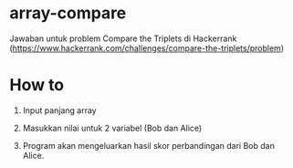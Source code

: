 # array-compare
Jawaban untuk problem Compare the Triplets di Hackerrank (https://www.hackerrank.com/challenges/compare-the-triplets/problem)

# How to

1. Input panjang array

2. Masukkan nilai untuk 2 variabel (Bob dan Alice)

3. Program akan mengeluarkan hasil skor perbandingan dari Bob dan Alice.
